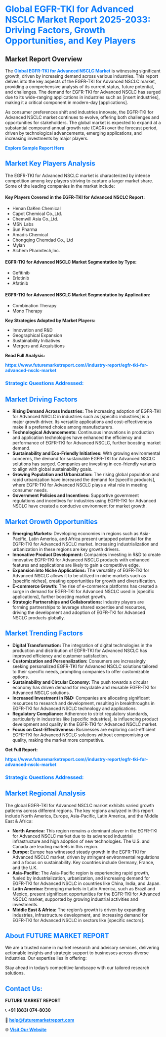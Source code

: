 <h1 style="color: #007BFF;">Global EGFR-TKI for Advanced NSCLC Market Report 2025-2033: Driving Factors, Growth Opportunities, and Key Players</h1>

<section id="overview">
<h2>Market Report Overview</h2>
<p>The <a href="https://www.futuremarketreport.com//industry-report/egfr-tki-for-advanced-nsclc-market" style="color: #007BFF; text-decoration: none;"><strong>Global EGFR-TKI for Advanced NSCLC Market</strong></a> is witnessing significant growth, driven by increasing demand across various industries. This report delves into the key aspects of the EGFR-TKI for Advanced NSCLC market, providing a comprehensive analysis of its current status, future potential, and challenges. The demand for EGFR-TKI for Advanced NSCLC has surged due to its wide-ranging applications in industries such as [insert industries], making it a critical component in modern-day [applications].</p>
<p>As consumer preferences shift and industries innovate, the EGFR-TKI for Advanced NSCLC market continues to evolve, offering both challenges and opportunities for stakeholders. The global market is expected to expand at a substantial compound annual growth rate (CAGR) over the forecast period, driven by technological advancements, emerging applications, and increasing investments by major players.</p>
</section>

<section id="overview">
<p><a href="https://www.futuremarketreport.com//request-sample/reportId=53361" style="color: #007BFF; text-decoration: none;"><strong>Explore Sample Report Here</strong></a></p>
</section>

<section id="key-players">
<h2 style="color: #007BFF;">Market Key Players Analysis</h2>
<p>The EGFR-TKI for Advanced NSCLC market is characterized by intense competition among key players striving to capture a larger market share. Some of the leading companies in the market include:</p>
<h4>Key Players Covered in the EGFR-TKI for Advanced NSCLC Report:</h4>
<ul><li>Henan DaKen Chemical</li><li>Capot Chemical Co.,Ltd.</li><li>Chemwill Asia Co.,Ltd.</li><li>MSN Labs</li><li>Sun Pharma</li><li>Amadis Chemical</li><li>Chongqing Chemdad Co., Ltd</li><li>Mylan</li><li>Alchem Pharmtech,Inc.</li></ul>
<h4>EGFR-TKI for Advanced NSCLC Market Segmentation by Type:</h4>
<ul><li>Gefitinib</li><li>Erlotinib</li><li>Afatinib</li></ul>

<h4>EGFR-TKI for Advanced NSCLC Market Segmentation by Application:</h4>
<ul><li>Combination Therapy</li><li>Mono Therapy</li></ul>
<p><strong>Key Strategies Adopted by Market Players:</strong></p>
<ul>
<li>Innovation and R&D</li>
<li>Geographical Expansion</li>
<li>Sustainability Initiatives</li>
<li>Mergers and Acquisitions</li>
</ul>
</section>

<section>
<p><strong>Read Full Analysis: </strong></p><a href="https://www.futuremarketreport.com//industry-report/egfr-tki-for-advanced-nsclc-market" style="color: #007BFF; text-decoration: none;"><strong>https://www.futuremarketreport.com//industry-report/egfr-tki-for-advanced-nsclc-market</strong></a>
<h3 style="color: #007BFF;">Strategic Questions Addressed:</h3>
</section>

<section id="driving-factors">
<h2 style="color: #007BFF;">Market Driving Factors</h2>
<ul>
<li><strong>Rising Demand Across Industries:</strong> The increasing adoption of EGFR-TKI for Advanced NSCLC in industries such as [specific industries] is a major growth driver. Its versatile applications and cost-effectiveness make it a preferred choice among manufacturers.</li>
<li><strong>Technological Advancements:</strong> Continuous innovations in production and application technologies have enhanced the efficiency and performance of EGFR-TKI for Advanced NSCLC, further boosting market demand.</li>
<li><strong>Sustainability and Eco-Friendly Initiatives:</strong> With growing environmental concerns, the demand for sustainable EGFR-TKI for Advanced NSCLC solutions has surged. Companies are investing in eco-friendly variants to align with global sustainability goals.</li>
<li><strong>Growing Population and Urbanization:</strong> The rising global population and rapid urbanization have increased the demand for [specific products], where EGFR-TKI for Advanced NSCLC plays a vital role in meeting consumer needs.</li>
<li><strong>Government Policies and Incentives:</strong> Supportive government regulations and incentives for industries using EGFR-TKI for Advanced NSCLC have created a conducive environment for market growth.</li>
</ul>
</section>

<section id="growth-opportunities">
<h2 style="color: #007BFF;">Market Growth Opportunities</h2>
<ul>
<li><strong>Emerging Markets:</strong> Developing economies in regions such as Asia-Pacific, Latin America, and Africa present untapped potential for the EGFR-TKI for Advanced NSCLC market. Increasing industrialization and urbanization in these regions are key growth drivers.</li>
<li><strong>Innovative Product Development:</strong> Companies investing in R&D to create innovative EGFR-TKI for Advanced NSCLC products with enhanced features and applications are likely to gain a competitive edge.</li>
<li><strong>Expansion into Niche Applications:</strong> The versatility of EGFR-TKI for Advanced NSCLC allows it to be utilized in niche markets such as [specific niches], creating opportunities for growth and diversification.</li>
<li><strong>E-commerce Growth:</strong> The rise of e-commerce platforms has created a surge in demand for EGFR-TKI for Advanced NSCLC used in [specific applications], further boosting market growth.</li>
<li><strong>Strategic Partnerships and Collaborations:</strong> Industry players are forming partnerships to leverage shared expertise and resources, driving the development and adoption of EGFR-TKI for Advanced NSCLC products globally.</li>
</ul>
</section>

<section id="trending-factors">
<h2 style="color: #007BFF;">Market Trending Factors</h2>
<ul>
<li><strong>Digital Transformation:</strong> The integration of digital technologies in the production and distribution of EGFR-TKI for Advanced NSCLC has improved efficiency and customer satisfaction.</li>
<li><strong>Customization and Personalization:</strong> Consumers are increasingly seeking personalized EGFR-TKI for Advanced NSCLC solutions tailored to their specific needs, prompting companies to offer customizable options.</li>
<li><strong>Sustainability and Circular Economy:</strong> The push towards a circular economy has driven demand for recyclable and reusable EGFR-TKI for Advanced NSCLC solutions.</li>
<li><strong>Increased Investment in R&D:</strong> Companies are allocating significant resources to research and development, resulting in breakthroughs in EGFR-TKI for Advanced NSCLC technology and applications.</li>
<li><strong>Regulatory Compliance:</strong> Adherence to strict regulatory standards, particularly in industries like [specific industries], is influencing product development and quality in the EGFR-TKI for Advanced NSCLC market.</li>
<li><strong>Focus on Cost-Effectiveness:</strong> Businesses are exploring cost-efficient EGFR-TKI for Advanced NSCLC solutions without compromising on quality, making the market more competitive.</li>
</ul>
</section>

<section>
<p><strong>Get Full Report: </strong></p><a href="https://www.futuremarketreport.com//industry-report/egfr-tki-for-advanced-nsclc-market" style="color: #007BFF; text-decoration: none;"><strong>https://www.futuremarketreport.com//industry-report/egfr-tki-for-advanced-nsclc-market</strong></a>
<h3 style="color: #007BFF;">Strategic Questions Addressed:</h3>
</section>


<section id="regional-analysis">
<h2 style="color: #007BFF;">Market Regional Analysis</h2>
<p>The global EGFR-TKI for Advanced NSCLC market exhibits varied growth patterns across different regions. The key regions analyzed in this report include North America, Europe, Asia-Pacific, Latin America, and the Middle East & Africa:</p>
<ul>
<li><strong>North America:</strong> This region remains a dominant player in the EGFR-TKI for Advanced NSCLC market due to its advanced industrial infrastructure and high adoption of new technologies. The U.S. and Canada are leading markets in this region.</li>
<li><strong>Europe:</strong> Europe has witnessed steady growth in the EGFR-TKI for Advanced NSCLC market, driven by stringent environmental regulations and a focus on sustainability. Key countries include Germany, France, and the U.K.</li>
<li><strong>Asia-Pacific:</strong> The Asia-Pacific region is experiencing rapid growth, fueled by industrialization, urbanization, and increasing demand for EGFR-TKI for Advanced NSCLC in countries like China, India, and Japan.</li>
<li><strong>Latin America:</strong> Emerging markets in Latin America, such as Brazil and Mexico, present significant opportunities for the EGFR-TKI for Advanced NSCLC market, supported by growing industrial activities and investments.</li>
<li><strong>Middle East & Africa:</strong> The region’s growth is driven by expanding industries, infrastructure development, and increasing demand for EGFR-TKI for Advanced NSCLC in sectors like [specific sectors].</li>
</ul>
</section>

<footer>
<h2 style="color: #007BFF;">About FUTURE MARKET REPORT</h2>
<p>We are a trusted name in market research and advisory services, delivering actionable insights and strategic support to businesses across diverse industries. Our expertise lies in offering:</p>

<p>Stay ahead in today’s competitive landscape with our tailored research solutions.</p>

<h2 style="color: #007BFF;">Contact Us:</h2>
<p><strong>FUTURE MARKET REPORT</strong></p>
<p>📞 <strong>+91 (883) 074-8030</strong></p>
<p>📧 <strong><a href="mailto:help@futuremarketreport.com" style="color: #007BFF;">help@futuremarketreport.com</a></strong></p>
<p>🌐 <strong><a href="https://www.futuremarketreport.com/" style="color: #007BFF;">Visit Our Website</a></strong></p>
</footer>